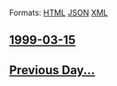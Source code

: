 
Formats: [HTML](1999/03/15/index.html)  [JSON](1999/03/15/index.json)  [XML](1999/03/15/index.xml)  

## [1999-03-15](/news/1999/03/15/index.md)

## [Previous Day...](/news/1999/03/14/index.md)

